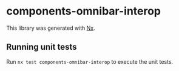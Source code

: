 # components-omnibar-interop

This library was generated with [Nx](https://nx.dev).

## Running unit tests

Run `nx test components-omnibar-interop` to execute the unit tests.
